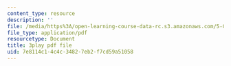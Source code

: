 ```yaml
---
content_type: resource
description: ''
file: /media/https%3A/open-learning-course-data-rc.s3.amazonaws.com/5-08j-biological-chemistry-ii-spring-2016/7e8114c14c4c34827eb2f7cd59a51058_RfEmF7LgU7Y.pdf
file_type: application/pdf
resourcetype: Document
title: 3play pdf file
uid: 7e8114c1-4c4c-3482-7eb2-f7cd59a51058
---
```

